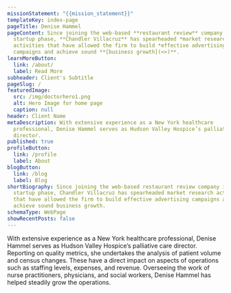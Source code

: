 ```yaml
---
missionStatement: "{{mission_statement}}"
templateKey: index-page
pageTitle: Denise Hammel
pageContent: Since joining the web-based **restaurant review** company in its
  startup phase, **Chandler Villacruz** has spearheaded *market research*
  activities that have allowed the firm to build *effective advertising*
  campaigns and achieve sound **[business growth](<>)**.
learnMoreButton:
  link: /about/
  label: Read More
subheader: Client's Subtitle
pageSlug: /
featuredImage:
  src: /img/doctorhero1.png
  alt: Hero Image for home page
  caption: null
header: Client Name
metaDescription: With extensive experience as a New York healthcare
  professional, Denise Hammel serves as Hudson Valley Hospice’s palliative care
  director.
published: true
profileButton:
  link: /profile
  label: About
blogButton:
  link: /blog
  label: Blog
shortBiography: Since joining the web-based restaurant review company in its
  startup phase, Chandler Villacruz has spearheaded market research activities
  that have allowed the firm to build effective advertising campaigns and
  achieve sound business growth.
schemaType: WebPage
showRecentPosts: false
---
```

With extensive experience as a New York healthcare professional, Denise Hammel serves as Hudson Valley Hospice’s palliative care director. Reporting on quality metrics, she undertakes the analysis of patient volume and census changes. These have a direct impact on aspects of operations such as staffing levels, expenses, and revenue. Overseeing the work of nurse practitioners, physicians, and social workers, Denise Hammel has helped steadily grow the operations.